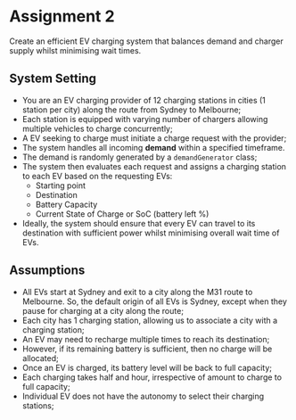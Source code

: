 # Assignment 2
Create an efficient EV charging system that balances demand and charger supply whilst minimising wait times.

## System Setting
* You are an EV charging provider of 12 charging stations in cities (1 station per city) along the route from Sydney to Melbourne;
* Each station is equipped with varying number of chargers allowing multiple vehicles to charge concurrently;
* A EV seeking to charge must initiate a charge request with the provider;
* The system handles all incoming **demand** within a specified timeframe. 
* The demand is randomly generated by a `demandGenerator` class;
* The system then evaluates each request and assigns a charging station to each EV based on the requesting EVs:
	* Starting point
	* Destination
	* Battery Capacity
	* Current State of Charge or SoC (battery left %)
* Ideally, the system should ensure that every EV can travel to its destination with sufficient power whilst minimising overall wait time of EVs.
## Assumptions
* All EVs start at Sydney and exit to a city along the M31 route to Melbourne. So, the default origin of all EVs is Sydney, except when they pause for charging at a city along the route;
* Each city has 1 charging station, allowing us to associate a city with a charging station;
* An EV may need to recharge multiple times to reach its destination;
* However, if its remaining battery is sufficient, then no charge will be allocated;
* Once an EV is charged, its battery level will be back to full capacity;
* Each charging takes half and hour, irrespective of amount to charge to full capacity;
* Individual EV does not have the autonomy to select their charging stations;